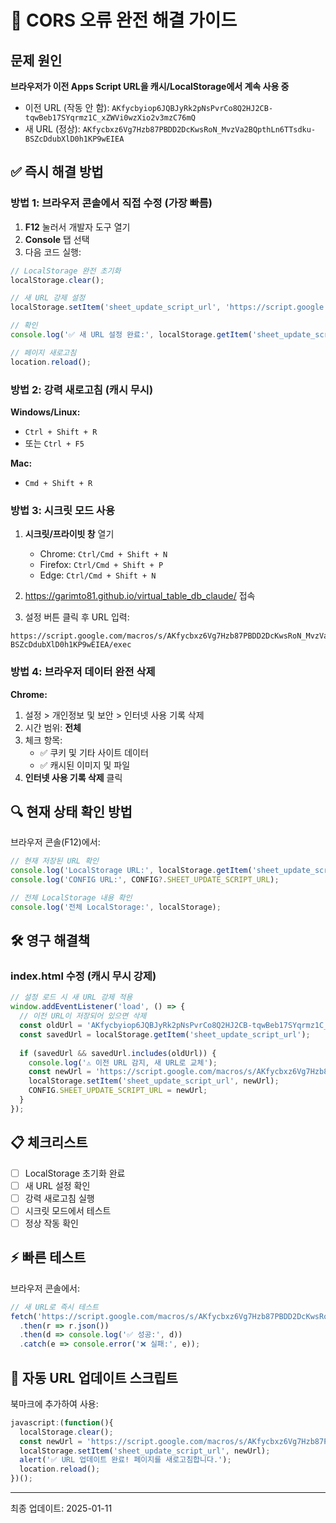 # 🚨 CORS 오류 완전 해결 가이드

## 문제 원인
**브라우저가 이전 Apps Script URL을 캐시/LocalStorage에서 계속 사용 중**

- 이전 URL (작동 안 함): `AKfycbyiop6JQBJyRk2pNsPvrCo8Q2HJ2CB-tqwBeb17SYqrmz1C_xZWVi0wzXio2v3mzC76mQ`
- 새 URL (정상): `AKfycbxz6Vg7Hzb87PBDD2DcKwsRoN_MvzVa2BQpthLn6TTsdku-BSZcDdubXlD0h1KP9wEIEA`

## ✅ 즉시 해결 방법

### 방법 1: 브라우저 콘솔에서 직접 수정 (가장 빠름)

1. **F12** 눌러서 개발자 도구 열기
2. **Console** 탭 선택
3. 다음 코드 실행:

```javascript
// LocalStorage 완전 초기화
localStorage.clear();

// 새 URL 강제 설정
localStorage.setItem('sheet_update_script_url', 'https://script.google.com/macros/s/AKfycbxz6Vg7Hzb87PBDD2DcKwsRoN_MvzVa2BQpthLn6TTsdku-BSZcDdubXlD0h1KP9wEIEA/exec');

// 확인
console.log('✅ 새 URL 설정 완료:', localStorage.getItem('sheet_update_script_url'));

// 페이지 새로고침
location.reload();
```

### 방법 2: 강력 새로고침 (캐시 무시)

**Windows/Linux:**
- `Ctrl + Shift + R`
- 또는 `Ctrl + F5`

**Mac:**
- `Cmd + Shift + R`

### 방법 3: 시크릿 모드 사용

1. **시크릿/프라이빗 창** 열기
   - Chrome: `Ctrl/Cmd + Shift + N`
   - Firefox: `Ctrl/Cmd + Shift + P`
   - Edge: `Ctrl/Cmd + Shift + N`

2. https://garimto81.github.io/virtual_table_db_claude/ 접속

3. 설정 버튼 클릭 후 URL 입력:
```
https://script.google.com/macros/s/AKfycbxz6Vg7Hzb87PBDD2DcKwsRoN_MvzVa2BQpthLn6TTsdku-BSZcDdubXlD0h1KP9wEIEA/exec
```

### 방법 4: 브라우저 데이터 완전 삭제

**Chrome:**
1. 설정 > 개인정보 및 보안 > 인터넷 사용 기록 삭제
2. 시간 범위: **전체**
3. 체크 항목:
   - ✅ 쿠키 및 기타 사이트 데이터
   - ✅ 캐시된 이미지 및 파일
4. **인터넷 사용 기록 삭제** 클릭

## 🔍 현재 상태 확인 방법

브라우저 콘솔(F12)에서:

```javascript
// 현재 저장된 URL 확인
console.log('LocalStorage URL:', localStorage.getItem('sheet_update_script_url'));
console.log('CONFIG URL:', CONFIG?.SHEET_UPDATE_SCRIPT_URL);

// 전체 LocalStorage 내용 확인
console.log('전체 LocalStorage:', localStorage);
```

## 🛠️ 영구 해결책

### index.html 수정 (캐시 무시 강제)

```javascript
// 설정 로드 시 새 URL 강제 적용
window.addEventListener('load', () => {
  // 이전 URL이 저장되어 있으면 삭제
  const oldUrl = 'AKfycbyiop6JQBJyRk2pNsPvrCo8Q2HJ2CB-tqwBeb17SYqrmz1C_xZWVi0wzXio2v3mzC76mQ';
  const savedUrl = localStorage.getItem('sheet_update_script_url');
  
  if (savedUrl && savedUrl.includes(oldUrl)) {
    console.log('⚠️ 이전 URL 감지, 새 URL로 교체');
    const newUrl = 'https://script.google.com/macros/s/AKfycbxz6Vg7Hzb87PBDD2DcKwsRoN_MvzVa2BQpthLn6TTsdku-BSZcDdubXlD0h1KP9wEIEA/exec';
    localStorage.setItem('sheet_update_script_url', newUrl);
    CONFIG.SHEET_UPDATE_SCRIPT_URL = newUrl;
  }
});
```

## 📋 체크리스트

- [ ] LocalStorage 초기화 완료
- [ ] 새 URL 설정 확인
- [ ] 강력 새로고침 실행
- [ ] 시크릿 모드에서 테스트
- [ ] 정상 작동 확인

## ⚡ 빠른 테스트

브라우저 콘솔에서:

```javascript
// 새 URL로 즉시 테스트
fetch('https://script.google.com/macros/s/AKfycbxz6Vg7Hzb87PBDD2DcKwsRoN_MvzVa2BQpthLn6TTsdku-BSZcDdubXlD0h1KP9wEIEA/exec')
  .then(r => r.json())
  .then(d => console.log('✅ 성공:', d))
  .catch(e => console.error('❌ 실패:', e));
```

## 🔄 자동 URL 업데이트 스크립트

북마크에 추가하여 사용:

```javascript
javascript:(function(){
  localStorage.clear();
  const newUrl = 'https://script.google.com/macros/s/AKfycbxz6Vg7Hzb87PBDD2DcKwsRoN_MvzVa2BQpthLn6TTsdku-BSZcDdubXlD0h1KP9wEIEA/exec';
  localStorage.setItem('sheet_update_script_url', newUrl);
  alert('✅ URL 업데이트 완료! 페이지를 새로고침합니다.');
  location.reload();
})();
```

---
최종 업데이트: 2025-01-11